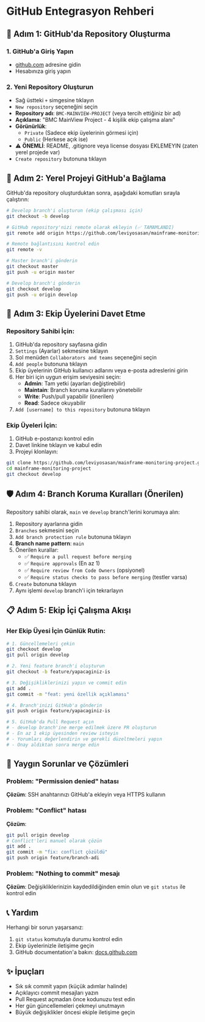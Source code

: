 # GitHub Entegrasyon Rehberi

## 🎯 Adım 1: GitHub'da Repository Oluşturma

### 1. GitHub'a Giriş Yapın
- [github.com](https://github.com) adresine gidin
- Hesabınıza giriş yapın

### 2. Yeni Repository Oluşturun
- Sağ üstteki `+` simgesine tıklayın
- `New repository` seçeneğini seçin
- **Repository adı**: `BMC-MAINVIEW-PROJECT` (veya tercih ettiğiniz bir ad)
- **Açıklama**: "BMC MainView Project - 4 kişilik ekip çalışma alanı"
- **Görünürlük**:
  - `Private` (Sadece ekip üyelerinin görmesi için)
  - `Public` (Herkese açık ise)
- ⚠️ **ÖNEMLİ**: README, .gitignore veya license dosyası EKLEMEYIN (zaten yerel projede var)
- `Create repository` butonuna tıklayın

## 🔗 Adım 2: Yerel Projeyi GitHub'a Bağlama

GitHub'da repository oluşturduktan sonra, aşağıdaki komutları sırayla çalıştırın:

```bash
# Develop branch'i oluşturun (ekip çalışması için)
git checkout -b develop

# GitHub repository'nizi remote olarak ekleyin (✅ TAMAMLANDI)
git remote add origin https://github.com/leviyosasan/mainframe-monitoring-project.git

# Remote bağlantısını kontrol edin
git remote -v

# Master branch'i gönderin
git checkout master
git push -u origin master

# Develop branch'i gönderin
git checkout develop
git push -u origin develop
```

## 👥 Adım 3: Ekip Üyelerini Davet Etme

### Repository Sahibi İçin:

1. GitHub'da repository sayfasına gidin
2. `Settings` (Ayarlar) sekmesine tıklayın
3. Sol menüden `Collaborators and teams` seçeneğini seçin
4. `Add people` butonuna tıklayın
5. Ekip üyelerinin GitHub kullanıcı adlarını veya e-posta adreslerini girin
6. Her biri için uygun erişim seviyesini seçin:
   - **Admin**: Tam yetki (ayarları değiştirebilir)
   - **Maintain**: Branch koruma kurallarını yönetebilir
   - **Write**: Push/pull yapabilir (önerilen)
   - **Read**: Sadece okuyabilir
7. `Add [username] to this repository` butonuna tıklayın

### Ekip Üyeleri İçin:

1. GitHub e-postanızı kontrol edin
2. Davet linkine tıklayın ve kabul edin
3. Projeyi klonlayın:
```bash
git clone https://github.com/leviyosasan/mainframe-monitoring-project.git
cd mainframe-monitoring-project
git checkout develop
```

## 🛡️ Adım 4: Branch Koruma Kuralları (Önerilen)

Repository sahibi olarak, `main` ve `develop` branch'lerini korumaya alın:

1. Repository ayarlarına gidin
2. `Branches` sekmesini seçin
3. `Add branch protection rule` butonuna tıklayın
4. **Branch name pattern**: `main`
5. Önerilen kurallar:
   - ✅ `Require a pull request before merging`
   - ✅ `Require approvals` (En az 1)
   - ✅ `Require review from Code Owners` (opsiyonel)
   - ✅ `Require status checks to pass before merging` (testler varsa)
6. `Create` butonuna tıklayın
7. Aynı işlemi `develop` branch'i için tekrarlayın

## 📋 Adım 5: Ekip İçi Çalışma Akışı

### Her Ekip Üyesi İçin Günlük Rutin:

```bash
# 1. Güncellemeleri çekin
git checkout develop
git pull origin develop

# 2. Yeni feature branch'i oluşturun
git checkout -b feature/yapacaginiz-is

# 3. Değişikliklerinizi yapın ve commit edin
git add .
git commit -m "feat: yeni özellik açıklaması"

# 4. Branch'inizi GitHub'a gönderin
git push origin feature/yapacaginiz-is

# 5. GitHub'da Pull Request açın
# - develop branch'ine merge edilmek üzere PR oluşturun
# - En az 1 ekip üyesinden review isteyin
# - Yorumları değerlendirin ve gerekli düzeltmeleri yapın
# - Onay aldıktan sonra merge edin
```

## 🚨 Yaygın Sorunlar ve Çözümleri

### Problem: "Permission denied" hatası
**Çözüm**: SSH anahtarınızı GitHub'a ekleyin veya HTTPS kullanın

### Problem: "Conflict" hatası
**Çözüm**:
```bash
git pull origin develop
# Conflict'leri manuel olarak çözün
git add .
git commit -m "fix: conflict çözüldü"
git push origin feature/branch-adi
```

### Problem: "Nothing to commit" mesajı
**Çözüm**: Değişikliklerinizin kaydedildiğinden emin olun ve `git status` ile kontrol edin

## 📞 Yardım

Herhangi bir sorun yaşarsanız:
1. `git status` komutuyla durumu kontrol edin
2. Ekip üyelerinizle iletişime geçin
3. GitHub documentation'a bakın: [docs.github.com](https://docs.github.com)

## ✨ İpuçları

- Sık sık commit yapın (küçük adımlar halinde)
- Açıklayıcı commit mesajları yazın
- Pull Request açmadan önce kodunuzu test edin
- Her gün güncellemeleri çekmeyi unutmayın
- Büyük değişiklikler öncesi ekiple iletişime geçin

